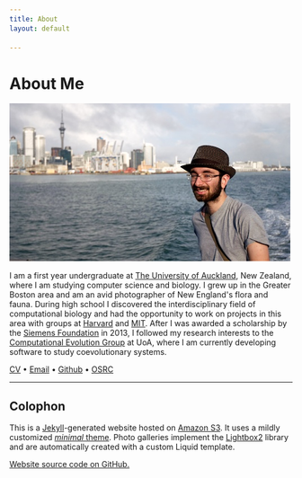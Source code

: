 ```yaml
---
title: About
layout: default

---
```


# About Me

![Me](me.jpg)

I am a first year undergraduate at
[The University of Auckland](//auckland.ac.nz/), New Zealand,
where I am studying computer science and biology.
I grew up in the Greater Boston area
and am an avid photographer of New England's flora and fauna.
During high school
I discovered the interdisciplinary field of computational biology
and had the opportunity to work on projects in this area with groups at
[Harvard](//www.oeb.harvard.edu/faculty/girguis/)
and [MIT](//compbio.mit.edu/).
After I was awarded a scholarship by the
[Siemens Foundation](//www.siemens-foundation.org/en/competition/2013_winners.htm)
in 2013, I followed my research interests to the
[Computational Evolution Group](//compevol.auckland.ac.nz/) at UoA,
where I am currently developing software to study coevolutionary systems.

[CV](cv.pdf)
&bull; [Email](mailto:arman@armanbilge.com)
&bull; [Github](//github.com/armanbilge)
&bull; [OSRC](//osrc.dfm.io/armanbilge)

---

## Colophon

This is a [Jekyll](//www.jekyllrb.com/)-generated website
hosted on [Amazon S3](//aws.amazon.com/s3).
It uses a mildly customized [*minimal* theme](//github.com/orderedlist/minimal).
Photo galleries implement the
[Lightbox2](//lokeshdhakar.com/projects/lightbox2/) library
and are automatically created with a custom Liquid template.

[Website source code on GitHub.](//github.com/armanbilge/armanbilge.github.io)
